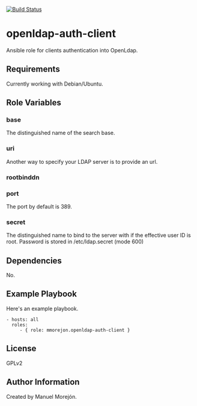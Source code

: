 [![Build Status](https://travis-ci.org/mmorejon/openldap-auth-client.svg?branch=master)](https://travis-ci.org/mmorejon/openldap-auth-client)

openldap-auth-client
=========

Ansible role for clients authentication into OpenLdap.

Requirements
------------

Currently working with Debian/Ubuntu.

Role Variables
--------------

### base
The distinguished name of the search base.

### uri
Another way to specify your LDAP server is to provide an url.

### rootbinddn

### port
The port by default is 389.

### secret
The distinguished name to bind to the server with if the effective user ID is root. Password is stored in /etc/ldap.secret (mode 600)

Dependencies
------------

No.

Example Playbook
----------------

Here's an example playbook.

    - hosts: all
      roles:
         - { role: mmorejon.openldap-auth-client }

License
-------

GPLv2

Author Information
------------------

Created by Manuel Morejón. 
